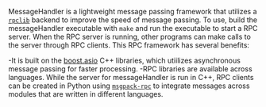 MessageHandler is a lightweight message passing framework that utilizes a
[`rpclib`](http://rpclib.net/)  backend to improve the speed of message passing. To use, build the
messageHandler executable with `make` and run the executable to start a RPC server. When the RPC
server is running, other programs can make calls to the server through RPC clients. This RPC
framework has several benefits:

-It is built on the [boost.asio](https://www.boost.org/doc/libs/1_66_0/doc/html/boost_asio.html) C++
libraries, which utiilizes asynchronous message passing for faster processing.
-RPC libraries are available across languages. While the server for messageHandler is run in C++,
RPC clients can be created in Python using
[`msgpack-rpc`](https://github.com/msgpack-rpc/msgpack-rpc) to integrate messages across modules
that are written in different languages.
